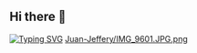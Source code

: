 ## Hi there 👋

[![Typing SVG](https://jay-website-personal-65b76d6e8318.herokuapp.com?font=Fira+Code&pause=1000&color=CACAEE&random=false&width=435&lines=Juan-Jeffery)](https://git.io/typing-svg)
[Juan-Jeffery/IMG_9601.JPG.png](https://github.com/Juan-Jeffery/Juan-Jeffery/blob/main/IMG_9601.JPG)




<!--
**Juan-Jeffery/Juan-Jeffery** is a ✨ _special_ ✨ repository because its `README.md` (this file) appears on your GitHub profile.

Here are some ideas to get you started:

- 🔭 I’m currently working on ...
- 🌱 I’m currently learning ...
- 👯 I’m looking to collaborate on ...
- 🤔 I’m looking for help with ...
- 💬 Ask me about ...
- 📫 How to reach me: ...
- 😄 Pronouns: ...
- ⚡ Fun fact: ...
-->
